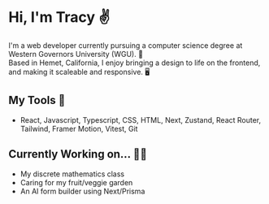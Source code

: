 # Hi, I'm Tracy ✌️

I'm a web developer currently pursuing a computer science degree at Western Governors University (WGU). 🦉 <br/>
Based in Hemet, California, I enjoy bringing a design to life on the frontend, and making it scaleable and responsive. 🖥️

## My Tools 🧰
- React, Javascript, Typescript, CSS, HTML, Next, Zustand, React Router, Tailwind, Framer Motion, Vitest, Git

## Currently Working on... 👷‍♀️
- My discrete mathematics class
- Caring for my fruit/veggie garden
- An AI form builder using Next/Prisma
